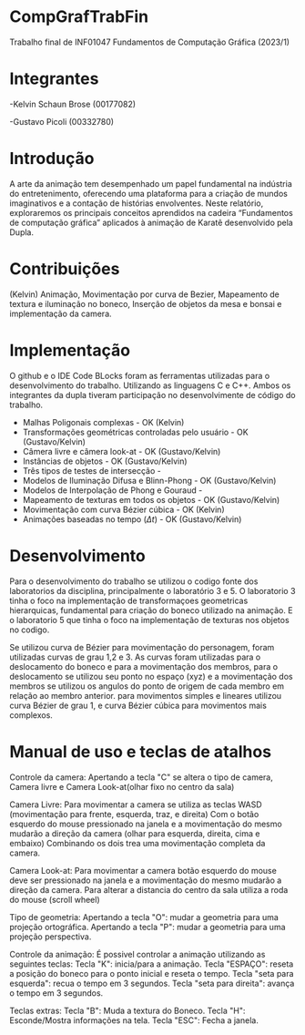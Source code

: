# CompGrafTrabFin
Trabalho final de INF01047 Fundamentos de Computação Gráfica (2023/1)

# Integrantes

-Kelvin Schaun Brose (00177082)

-Gustavo Picoli (00332780)

# Introdução
A arte da animação tem desempenhado um papel fundamental na indústria do entretenimento, oferecendo uma plataforma para a criação de mundos imaginativos e a contação de histórias envolventes. Neste relatório, exploraremos os principais conceitos aprendidos na cadeira “Fundamentos de computação gráfica” aplicados à animação de Karatê desenvolvido pela Dupla.

# Contribuições
(Kelvin)
Animação, Movimentação por curva de Bezier, Mapeamento de textura e iluminação no boneco, Inserção de objetos da mesa e bonsai e implementação da camera.

# Implementação
O github e o IDE Code BLocks foram as ferramentas utilizadas para o desenvolvimento do trabalho. Utilizando as linguagens C e C++.
Ambos os integrantes da dupla tiveram participação no desenvolvimente de código do trabalho.

* Malhas Poligonais complexas                         -  OK (Kelvin)
* Transformações geométricas controladas pelo usuário -  OK (Gustavo/Kelvin)
* Câmera livre e câmera look-at                       -  OK (Gustavo/Kelvin)      
* Instâncias de objetos                               -  OK (Gustavo/Kelvin)
* Três tipos de testes de intersecção                 -
* Modelos de Iluminação Difusa e Blinn-Phong          -  OK (Gustavo/Kelvin)
* Modelos de Interpolação de Phong e Gouraud          -
* Mapeamento de texturas em todos os objetos          -  OK (Gustavo/Kelvin)
* Movimentação com curva Bézier cúbica                -  OK (Kelvin)
* Animações baseadas no tempo ($\Delta t$)            -  OK (Gustavo/Kelvin)

# Desenvolvimento
Para o desenvolvimento do trabalho se utilizou o codigo fonte dos laboratorios da disciplina, principalmente o laboratório 3 e 5.
O laboratorio 3 tinha o foco na implementação de transformaçoes geometricas hierarquicas, fundamental para criação do boneco utilizado na animação.
E o laboratorio 5 que tinha o foco na implementação de texturas nos objetos no codigo.

Se utilizou curva de Bézier para movimentação do personagem, foram utilizadas curvas de grau 1,2 e 3. As curvas foram utilizadas para o deslocamento do boneco e
para a movimentação dos membros, para o deslocamento se utilizou seu ponto no espaço (xyz) e a movimentação dos membros se utilizou os angulos do ponto de origem
de cada membro em relação ao membro anterior. para movimentos simples e lineares utilizou curva Bézier de grau 1, e curva Bézier cúbica para movimentos mais complexos.

# Manual de uso e teclas de atalhos

Controle da camera:
Apertando a tecla "C" se altera o tipo de camera, Camera livre e Camera Look-at(olhar fixo no centro da sala)

Camera Livre:
Para movimentar a camera se utiliza as teclas WASD (movimentação para frente, esquerda, traz, e direita)
Com o botão esquerdo do mouse pressionado na janela e a movimentação do mesmo mudarão a direção da camera (olhar para esquerda, direita, cima e embaixo) 
Combinando os dois trea uma movimentação completa da camera.

Camera Look-at:
Para movimentar a camera botão esquerdo do mouse deve ser pressionado na janela e a movimentação do mesmo mudarão a direção da camera.
Para alterar a distancia do centro da sala utiliza a roda do mouse (scroll wheel)


Tipo de geometria:
Apertando a tecla "O": mudar a geometria para uma projeção ortográfica.
Apertando a tecla "P": mudar a geometria para uma projeção perspectiva.


Controle da animação:
É possivel controlar a animação utilizando as seguintes teclas:
Tecla "K": inicia/para a animação.
Tecla "ESPAÇO": reseta a posição do boneco para o ponto inicial e reseta o tempo.
Tecla "seta para esquerda": recua o tempo em 3 segundos.
Tecla "seta para direita": avança o tempo em 3 segundos.


Teclas extras:
Tecla "B": Muda a textura do Boneco.
Tecla "H": Esconde/Mostra informações na tela.
Tecla "ESC": Fecha a janela.
